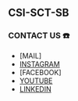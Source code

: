 ## CSI-SCT-SB
### CONTACT US ☎️
- [MAIL]
- [INSTAGRAM](https://instagram.com/csisctsb?igshid=YmMyMTA2M2Y=)
- [FACEBOOK]
- [YOUTUBE](https://youtube.com/channel/UCiAFo7cXC7KAQ13Lsf8oq6g)
- [LINKEDIN](https://www.linkedin.com/mwlite/company/csi-sct-sb)
<!--
**CSI-SCT-SB/CSI-SCT-SB** is a ✨ _special_ ✨ repository because its `README.md` (this file) appears on your GitHub profile.

Here are some ideas to get you started:

- 🔭 I’m currently working on ...
- 🌱 I’m currently learning ...
- 👯 I’m looking to collaborate on ...
- 🤔 I’m looking for help with ...
- 💬 Ask me about ...
- 📫 How to reach me: ...
- 😄 Pronouns: ...
- ⚡ Fun fact: ...
-->
